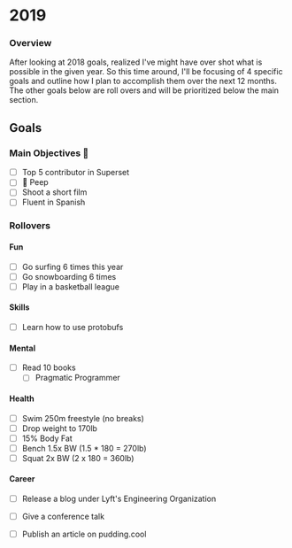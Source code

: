 
# 2019
### Overview
After looking at 2018 goals, realized I've might have over shot what is possible in the given year. So this time around, I'll 
be focusing of 4 specific goals and outline how I plan to accomplish them over the next 12 months. The other goals below are roll overs and will be prioritized below the main section.

## Goals

### Main Objectives 🔑
- [ ] Top 5 contributor in Superset
- [ ] 🚢 Peep
- [ ] Shoot a short film
- [ ] Fluent in Spanish

### Rollovers
#### Fun
- [ ] Go surfing 6 times this year
- [ ] Go snowboarding 6 times
- [ ] Play in a basketball league

#### Skills
- [ ] Learn how to use protobufs

#### Mental
- [ ] Read 10 books
  - [ ] Pragmatic Programmer

#### Health
- [ ] Swim 250m freestyle (no breaks)
- [ ] Drop weight to 170lb
- [ ] 15% Body Fat
- [ ] Bench 1.5x BW (1.5 * 180 = 270lb)
- [ ] Squat 2x BW (2 x 180 = 360lb)

#### Career
- [ ] Release a blog under Lyft's Engineering Organization
- [ ] Give a conference talk
- [ ] Publish an article on pudding.cool

